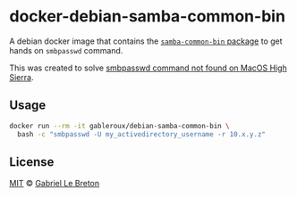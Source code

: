 # docker-debian-samba-common-bin

A debian docker image that contains the [`samba-common-bin` package](https://packages.debian.org/sid/samba-common-bin) to get hands on `smbpasswd` command.

This was created to solve [smbpasswd command not found on MacOS High Sierra](https://superuser.com/posts/1333537/).

## Usage

```bash
docker run --rm -it gableroux/debian-samba-common-bin \
  bash -c "smbpasswd -U my_activedirectory_username -r 10.x.y.z"
```

## License

[MIT](LICENSE.md) © [Gabriel Le Breton](https://gableroux.com)

